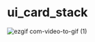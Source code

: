 # ui_card_stack
 
![ezgif com-video-to-gif (1)](https://github.com/DevLSerrano/ui_card_stack/assets/62712813/7b8b2d40-12bd-45b4-8025-c96e0a2a2da7)
